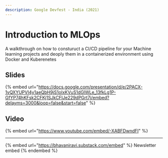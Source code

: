 ```yaml
---
description: Google Devfest - India (2021)
---
```


# Introduction to MLOps

A walkthrough on how to consturuct a CI/CD pipeline for your Machine learning projects and deoply them in a containerized environment using Docker and Kuberenetes

## Slides

{% embed url="https://docs.google.com/presentation/d/e/2PACX-1vQXYUPVI4y1aeQbH9jS1oIxKVuS1dGlWLe_13fkLg1P-GfYP74hKFsk2CFKj1SJkCFlJe229dPGrt7j/embed?delayms=3000&loop=false&start=false" %}

## Video

{% embed url="https://www.youtube.com/embed/-XABFDwndFI" %}

***

{% embed url="https://bhavaniravi.substack.com/embed" %}
Newsletter embed
{% endembed %}
